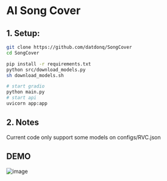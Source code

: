 # AI Song Cover


## 1. Setup: 

```bash
git clone https://github.com/datdonq/SongCover
cd SongCover

pip install -r requirements.txt
python src/download_models.py
sh download_models.sh

# start gradio
python main.py
# start api
uvicorn app:app
```

## 2.  Notes
Current code only support some models on configs/RVC.json

## DEMO 

![image](https://github.com/datdonq/SongCover/assets/93565338/883a505e-01dd-4e36-94d3-3401d075ece9)
